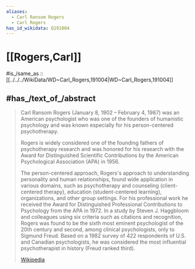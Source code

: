 ```yaml
---
aliases:
  - Carl Ransom Rogers
  - Carl Rogers
has_id_wikidata: Q191004
---
```


# [[Rogers,Carl]] 

#is_/same_as :: [[../../../WikiData/WD~Carl_Rogers,191004|WD~Carl_Rogers,191004]] 

## #has_/text_of_/abstract 

> Carl Ransom Rogers (January 8, 1902 – February 4, 1987) was an American psychologist 
> who was one of the founders of humanistic psychology 
> and was known especially for his person-centered psychotherapy. 
> 
> Rogers is widely considered one of the founding fathers of psychotherapy research 
> and was honored for his research with the Award for Distinguished Scientific Contributions 
> by the American Psychological Association (APA) in 1956.
>
> The person-centered approach, 
> Rogers's approach to understanding personality and human relationships, 
> found wide application in various domains, such as psychotherapy and counseling (client-centered therapy), education (student-centered learning), organizations, and other group settings. For his professional work he received the Award for Distinguished Professional Contributions to Psychology from the APA in 1972. In a study by Steven J. Haggbloom and colleagues using six criteria such as citations and recognition, Rogers was found to be the sixth most eminent psychologist of the 20th century and second, among clinical psychologists, only to Sigmund Freud. Based on a 1982 survey of 422 respondents of U.S. and Canadian psychologists, he was considered the most influential psychotherapist in history (Freud ranked third).
>
> [Wikipedia](https://en.wikipedia.org/wiki/Carl%20Rogers) 

